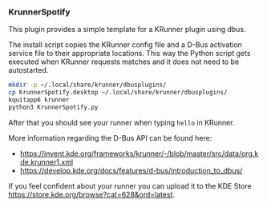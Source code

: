 ### KrunnerSpotify

This plugin provides a simple template for a KRunner plugin using dbus.

The install script copies the KRunner config file and a D-Bus activation service file to their appropriate locations.
This way the Python script gets executed when KRunner requests matches and it does not need to be autostarted.

```bash
mkdir -p ~/.local/share/krunner/dbusplugins/
cp KrunnerSpotify.desktop ~/.local/share/krunner/dbusplugins/
kquitapp6 krunner
python3 KrunnerSpotify.py
```

After that you should see your runner when typing `hello` in KRunner.

More information regarding the D-Bus API can be found here:

* https://invent.kde.org/frameworks/krunner/-/blob/master/src/data/org.kde.krunner1.xml
* https://develop.kde.org/docs/features/d-bus/introduction_to_dbus/


If you feel confident about your runner you can upload it to the KDE Store https://store.kde.org/browse?cat=628&ord=latest.
